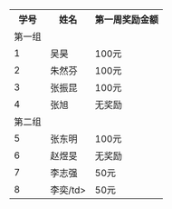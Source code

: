 <table>
<tr>
  <th>学号</th>
  <th>姓名</th>
  <th>第一周奖励金额</th>
<tr>
<tr>
  <td>第一组</td>
  <td></td>
  <td></td>
</tr>
<tr>
  <td>1</td>
  <td>吴昊</td>
  <td>100元</td>
</tr>
<tr>
  <td>2</td>
  <td>朱然芬</td>
  <td>100元</td>
</tr>
<tr>
  <td>3</td>
  <td>张振昆 </td>
  <td>100元</td>
</tr>
<tr>
  <td>4</td>
  <td>张旭</td>
  <td>无奖励</td>
</tr>

<tr>
  <td>第二组</td>
  <td></td>
  <td></td>
</tr>

<tr>
  <td>5</td>
  <td>张东明</td>
  <td>100元</td>
</tr>

<tr>
  <td>6</td>
  <td>赵煜旻</td>
  <td>无奖励</td>
</tr>

<tr>
  <td>7</td>
  <td>李志强</td>
  <td>50元</td>
</tr>

<tr>
  <td>8</td>
  <td>李奕/td>
  <td>50元</td>
</tr>
</table>